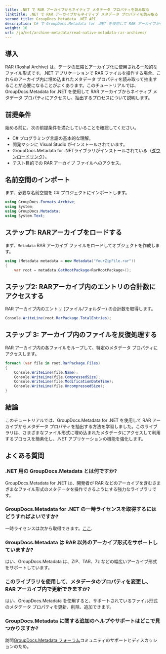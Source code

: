 ```yaml
---
title: .NET で RAR アーカイブからネイティブ メタデータ プロパティを読み取る
linktitle: .NET で RAR アーカイブからネイティブ メタデータ プロパティを読み取る
second_title: GroupDocs.Metadata .NET API
description: C# で GroupDocs.Metadata for .NET を使用して RAR アーカイブからメタデータ プロパティを抽出する方法を学習します。ファイルの詳細を簡単に調べることができます。
weight: 10
url: /ja/net/archive-metadata/read-native-metadata-rar-archives/
---
```

## 導入
RAR (Roshal Archive) は、データの圧縮とアーカイブ化に使用される一般的なファイル形式です。.NET アプリケーションで RAR ファイルを操作する場合、これらのアーカイブ内に埋め込まれたメタデータ プロパティを読み取って抽出することが必要になることがよくあります。このチュートリアルでは、GroupDocs.Metadata for .NET を使用して RAR アーカイブからネイティブ メタデータ プロパティにアクセスし、抽出するプロセスについて説明します。
## 前提条件

始める前に、次の前提条件を満たしていることを確認してください。
- C# プログラミング言語の基本的な理解。
- 開発マシンに Visual Studio がインストールされています。
-  GroupDocs.Metadata for .NETライブラリがインストールされている（[ダウンロードリンク](https://releases.groupdocs.com/metadata/net/)）。
- テスト目的での RAR アーカイブ ファイルへのアクセス。

## 名前空間のインポート
まず、必要な名前空間を C# プロジェクトにインポートします。
```csharp
using GroupDocs.Formats.Archive;
using System;
using GroupDocs.Metadata;
using System.Text;
```

## ステップ1: RARアーカイブをロードする
まず、`Metadata` RAR アーカイブ ファイルをロードしてオブジェクトを作成します。
```csharp
using (Metadata metadata = new Metadata("YourZipFile.rar"))
{
    var root = metadata.GetRootPackage<RarRootPackage>();
```
## ステップ2: RARアーカイブ内のエントリの合計数にアクセスする
RAR アーカイブ内のエントリ (ファイル/フォルダー) の合計数を取得します。
```csharp
Console.WriteLine(root.RarPackage.TotalEntries);
```
## ステップ 3: アーカイブ内のファイルを反復処理する
RAR アーカイブ内の各ファイルをループして、特定のメタデータ プロパティにアクセスします。
```csharp
foreach (var file in root.RarPackage.Files)
{
    Console.WriteLine(file.Name);
    Console.WriteLine(file.CompressedSize);
    Console.WriteLine(file.ModificationDateTime);
    Console.WriteLine(file.UncompressedSize);
}
```

## 結論
このチュートリアルでは、GroupDocs.Metadata for .NET を使用して RAR アーカイブからメタデータ プロパティを抽出する方法を学習しました。このライブラリは、さまざまなファイル形式に埋め込まれたメタデータにアクセスして利用するプロセスを簡素化し、.NET アプリケーションの機能を強化します。

## よくある質問
### .NET 用の GroupDocs.Metadata とは何ですか?
GroupDocs.Metadata for .NET は、開発者が RAR などのアーカイブを含むさまざまなファイル形式のメタデータを操作できるようにする強力なライブラリです。
### GroupDocs.Metadata for .NET の一時ライセンスを取得するにはどうすればよいですか?
一時ライセンスは次から取得できます。[ここ](https://purchase.groupdocs.com/temporary-license/).
### GroupDocs.Metadata は RAR 以外のアーカイブ形式をサポートしていますか?
はい、GroupDocs.Metadata は、ZIP、TAR、7z などの幅広いアーカイブ形式をサポートしています。
### このライブラリを使用して、メタデータのプロパティを変更し、RAR アーカイブ内で更新できますか?
はい、GroupDocs.Metadata を使用すると、サポートされているファイル形式のメタデータ プロパティを更新、削除、追加できます。
### GroupDocs.Metadata に関する追加のヘルプやサポートはどこで見つかりますか?
訪問[GroupDocs.Metadata フォーラム](https://forum.groupdocs.com/c/metadata/14)コミュニティのサポートとディスカッションのため。